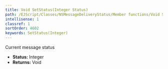 ```yaml
---
title: Void SetStatus(Integer Status)
path: /EJScript/Classes/NSMessageDeliveryStatus/Member functions/Void SetStatus(Integer p_0)
intellisense: 1
classref: 1
sortOrder: 4602
keywords: SetStatus(Integer)
---
```



Current message status



* **Status:** Integer
* **Returns:** Void


